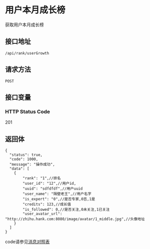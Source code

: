 # 用户本月成长榜
获取用户本月成长榜

## 接口地址

`/api/rank/userGrowth`

## 请求方法

```POST ```

## 接口变量



### HTTP Status Code

201

## 返回体

```json5
{
  "status": true,
  "code": 1000,
  "message": "操作成功",
  "data": [
    {
        "rank": "1",//排名
        "user_id": "12",//用户id,
        "uuid": "sdfdfdf",//用户uuid
        "user_name": "隔壁老王",//用户名字
        "is_expert": "0",//是否专家,0否,1是
        "credits": 123,//成长值
        "is_followed": 0,//是否关注,0未关注,1已关注
        "user_avatar_url": "http://zhihu.hank.com:8080/image/avatar/1_middle.jpg",//头像地址
    }
  ]
}
``` 

code请参见[消息对照表](消息对照表.md)
